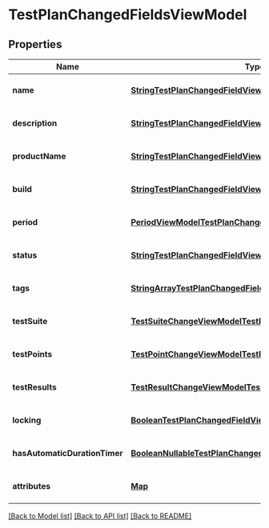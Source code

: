# TestPlanChangedFieldsViewModel
## Properties

| Name | Type | Description | Notes |
|------------ | ------------- | ------------- | -------------|
| **name** | [**StringTestPlanChangedFieldViewModel**](StringTestPlanChangedFieldViewModel.md) |  | [optional] [default to null] |
| **description** | [**StringTestPlanChangedFieldViewModel**](StringTestPlanChangedFieldViewModel.md) |  | [optional] [default to null] |
| **productName** | [**StringTestPlanChangedFieldViewModel**](StringTestPlanChangedFieldViewModel.md) |  | [optional] [default to null] |
| **build** | [**StringTestPlanChangedFieldViewModel**](StringTestPlanChangedFieldViewModel.md) |  | [optional] [default to null] |
| **period** | [**PeriodViewModelTestPlanChangedFieldViewModel**](PeriodViewModelTestPlanChangedFieldViewModel.md) |  | [optional] [default to null] |
| **status** | [**StringTestPlanChangedFieldViewModel**](StringTestPlanChangedFieldViewModel.md) |  | [optional] [default to null] |
| **tags** | [**StringArrayTestPlanChangedFieldViewModel**](StringArrayTestPlanChangedFieldViewModel.md) |  | [optional] [default to null] |
| **testSuite** | [**TestSuiteChangeViewModelTestPlanChangedFieldViewModel**](TestSuiteChangeViewModelTestPlanChangedFieldViewModel.md) |  | [optional] [default to null] |
| **testPoints** | [**TestPointChangeViewModelTestPlanChangedFieldViewModel**](TestPointChangeViewModelTestPlanChangedFieldViewModel.md) |  | [optional] [default to null] |
| **testResults** | [**TestResultChangeViewModelTestPlanChangedFieldViewModel**](TestResultChangeViewModelTestPlanChangedFieldViewModel.md) |  | [optional] [default to null] |
| **locking** | [**BooleanTestPlanChangedFieldViewModel**](BooleanTestPlanChangedFieldViewModel.md) |  | [optional] [default to null] |
| **hasAutomaticDurationTimer** | [**BooleanNullableTestPlanChangedFieldViewModel**](BooleanNullableTestPlanChangedFieldViewModel.md) |  | [optional] [default to null] |
| **attributes** | [**Map**](CustomAttributeChangeModel.md) |  | [optional] [default to null] |

[[Back to Model list]](../README.md#documentation-for-models) [[Back to API list]](../README.md#documentation-for-api-endpoints) [[Back to README]](../README.md)

